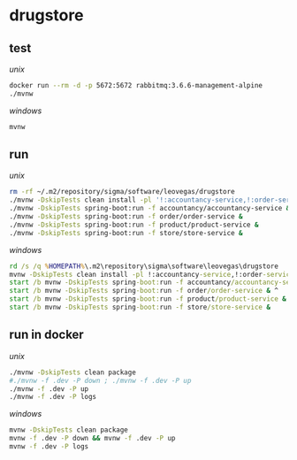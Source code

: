 # drugstore

## test

_unix_

```bash
docker run --rm -d -p 5672:5672 rabbitmq:3.6.6-management-alpine
./mvnw
```

_windows_

```cmd
mvnw
```

## run

_unix_

```bash
rm -rf ~/.m2/repository/sigma/software/leovegas/drugstore
./mvnw -DskipTests clean install -pl '!:accountancy-service,!:order-service,!:product-service,!:store-service'
./mvnw -DskipTests spring-boot:run -f accountancy/accountancy-service &
./mvnw -DskipTests spring-boot:run -f order/order-service &
./mvnw -DskipTests spring-boot:run -f product/product-service &
./mvnw -DskipTests spring-boot:run -f store/store-service &
```

_windows_

```cmd
rd /s /q %HOMEPATH%\.m2\repository\sigma\software\leovegas\drugstore
mvnw -DskipTests clean install -pl !:accountancy-service,!:order-service,!:product-service,!:store-service
start /b mvnw -DskipTests spring-boot:run -f accountancy/accountancy-service & ^
start /b mvnw -DskipTests spring-boot:run -f order/order-service & ^
start /b mvnw -DskipTests spring-boot:run -f product/product-service & ^
start /b mvnw -DskipTests spring-boot:run -f store/store-service &
```

## run in docker

_unix_

```bash
./mvnw -DskipTests clean package
#./mvnw -f .dev -P down ; ./mvnw -f .dev -P up
./mvnw -f .dev -P up
./mvnw -f .dev -P logs
```

_windows_

```cmd
mvnw -DskipTests clean package
mvnw -f .dev -P down && mvnw -f .dev -P up 
mvnw -f .dev -P logs
```

<!--

# Getting Started

### Reference Documentation
For further reference, please consider the following sections:

* [Official Apache Maven documentation](https://maven.apache.org/guides/index.html)
* [Spring Boot Maven Plugin Reference Guide](https://docs.spring.io/spring-boot/docs/2.5.2/maven-plugin/reference/html/)
* [Create an OCI image](https://docs.spring.io/spring-boot/docs/2.5.2/maven-plugin/reference/html/#build-image)
* [Liquibase Migration](https://docs.spring.io/spring-boot/docs/2.5.2/reference/htmlsingle/#howto-execute-liquibase-database-migrations-on-startup)
* [Spring Data JPA](https://docs.spring.io/spring-boot/docs/2.5.2/reference/htmlsingle/#boot-features-jpa-and-spring-data)
* [Spring Web](https://docs.spring.io/spring-boot/docs/2.5.2/reference/htmlsingle/#boot-features-developing-web-applications)
* [Thymeleaf](https://docs.spring.io/spring-boot/docs/2.5.2/reference/htmlsingle/#boot-features-spring-mvc-template-engines)

### Guides
The following guides illustrate how to use some features concretely:

* [Accessing Data with JPA](https://spring.io/guides/gs/accessing-data-jpa/)
* [Building a RESTful Web Service](https://spring.io/guides/gs/rest-service/)
* [Serving Web Content with Spring MVC](https://spring.io/guides/gs/serving-web-content/)
* [Building REST services with Spring](https://spring.io/guides/tutorials/bookmarks/)
* [Handling Form Submission](https://spring.io/guides/gs/handling-form-submission/)

-->
